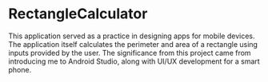 # RectangleCalculator
This application served as a practice in designing apps for mobile devices. The application itself calculates the perimeter and area of a rectangle using inputs provided by the user. The significance from this project came from introducing me to Android Studio, along with UI/UX development for a smart phone.
